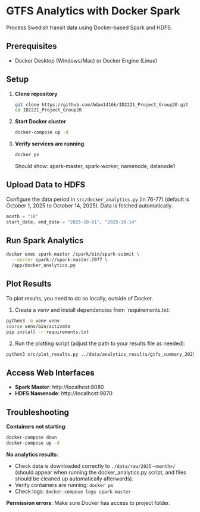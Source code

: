 # GTFS Analytics with Docker Spark

Process Swedish transit data using Docker-based Spark and HDFS.

## Prerequisites

- Docker Desktop (Windows/Mac) or Docker Engine (Linux)

## Setup

1. **Clone repository**
   ```bash
   git clone https://github.com/Adam1416k/ID2221_Project_Group20.git
   cd ID2221_Project_Group20
   ```

2. **Start Docker cluster**
   ```bash
   docker-compose up -d
   ```

3. **Verify services are running**
   ```bash
   docker ps
   ```
   Should show: spark-master, spark-worker, namenode, datanode1

## Upload Data to HDFS

Configure the data period in `src/docker_analytics.py` (ln 76-77) (default is October 1, 2025 to October 14, 2025). Data is fetched automatically.

```python
month = "10"
start_date, end_date = "2025-10-01", "2025-10-14"
```

## Run Spark Analytics

```bash
docker exec spark-master /spark/bin/spark-submit \
  --master spark://spark-master:7077 \
  /app/docker_analytics.py
```
## Plot Results
To plot results, you need to do so locally, outside of Docker.
1. Create a venv and install dependencies from `requirements.txt:
```bash
python3 -m venv venv
source venv/bin/activate
pip install -r requirements.txt
```
2. Run the plotting script (adjust the path to your results file as needed):
```bash
python3 src/plot_results.py ../data/analytics_results/gtfs_summary_20251018_095500.json
```

## Access Web Interfaces

- **Spark Master**: http://localhost:8080
- **HDFS Namenode**: http://localhost:9870

## Troubleshooting

**Containers not starting**:
```bash
docker-compose down
docker-compose up -d
```

**No analytics results**:
- Check data is downloaded correctly to `./data/raw/2025-<month>/` (should appear when running the docker_analytics.py script, and files should be cleaned up automatically afterwards).
- Verify containers are running: `docker ps`
- Check logs: `docker-compose logs spark-master`

**Permission errors**: Make sure Docker has access to project folder.